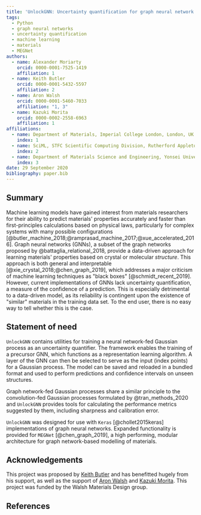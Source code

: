 ```yaml
---
title: 'UnlockGNN: Uncertainty quantification for graph neural network models of chemical systems'
tags:
  - Python
  - graph neural networks
  - uncertainty quantification
  - machine learning
  - materials
  - MEGNet
authors:
  - name: Alexander Moriarty
    orcid: 0000-0001-7525-1419
    affiliation: 1
  - name: Keith Butler
    orcid: 0000-0001-5432-5597
    affiliation: 2
  - name: Aron Walsh
    orcid: 0000-0001-5460-7033
    affiliation: "1, 3"
  - name: Kazuki Morita
    orcid: 0000-0002-2558-6963
    affiliation: 1
affiliations:
  - name: Department of Materials, Imperial College London, London, UK
    index: 1
  - name: SciML, STFC Scientific Computing Division, Rutherford Appleton Laboratories, UK
    index: 2
  - name: Department of Materials Science and Engineering, Yonsei University, Seoul, Korea
    index: 3
date: 29 September 2020
bibliography: paper.bib
---
```


## Summary

Machine learning models have gained interest from materials researchers for their ability to predict materials'
properties accurately and faster than first-principles calculations based on physical laws, particularly
for complex systems with many possible configurations [@butler_machine_2018;@ramprasad_machine_2017;@xue_accelerated_2016].
Graph neural networks (GNNs), a subset of the graph networks proposed by @battaglia_relational_2018, provide a data-driven
approach for learning materials' properties based on crystal or molecular _structure_.
This approach is both general and interpretable [@xie_crystal_2018;@chen_graph_2019], which addresses a major criticism
of machine learning techniques as "black boxes" [@schmidt_recent_2019].
However, current implementations of GNNs lack uncertainty quantification, a measure of the confidence of a prediction.
This is especially detrimental to a data-driven model, as its reliability is contingent upon the existence of "similar"
materials in the training data set. To the end user, there is no easy way to tell whether this is the case.

## Statement of need

`UnlockGNN` contains utilities for training a neural network-fed Gaussian process as an uncertainty quantifier.
The framework enables the training of a precursor GNN, which functions as a representation learning algorithm.
A layer of the GNN can then be selected to serve as the input (index points) for a Gaussian process.
The model can be saved and reloaded in a bundled format and used to perform predictions and confidence intervals
on unseen structures.

Graph network-fed Gaussian processes share a similar principle to the convolution-fed Gaussian processes
formulated by @tran_methods_2020 and `UnlockGNN` provides tools for calculating the performance metrics
suggested by them, including sharpness and calibration error.

`UnlockGNN` was designed for use with `Keras` [@chollet2015keras] implementations of graph neural networks.
Expanded functionality is provided for `MEGNet` [@chen_graph_2019], a high performing, modular architecture for
graph network-based modelling of materials.

## Acknowledgements

This project was proposed by [Keith Butler](https://github.com/keeeto) and has benefitted hugely from his support,
as well as the support of [Aron Walsh](https://wmd-group.github.io/) and [Kazuki Morita](https://github.com/KazMorita).
This project was funded by the Walsh Materials Design group.

## References
